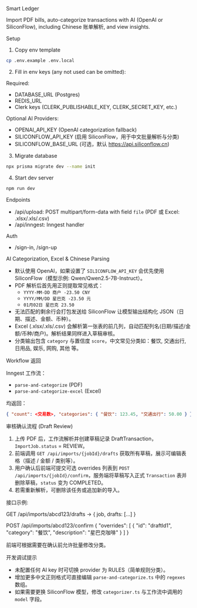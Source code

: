 Smart Ledger

Import PDF bills, auto-categorize transactions with AI (OpenAI or SiliconFlow), including Chinese 账单解析, and view insights.

Setup

1. Copy env template

```bash
cp .env.example .env.local
```

2. Fill in env keys (any not used can be omitted):

Required:

- DATABASE_URL (Postgres)
- REDIS_URL
- Clerk keys (CLERK_PUBLISHABLE_KEY, CLERK_SECRET_KEY, etc.)

Optional AI Providers:

- OPENAI_API_KEY (OpenAI categorization fallback)
- SILICONFLOW_API_KEY (启用 SiliconFlow，用于中文批量解析与分类)
- SILICONFLOW_BASE_URL (可选，默认 https://api.siliconflow.cn)

3. Migrate database

```bash
npx prisma migrate dev --name init
```

4. Start dev server

```bash
npm run dev
```

Endpoints

- /api/upload: POST multipart/form-data with field `file` (PDF 或 Excel: .xlsx/.xls/.csv)
- /api/inngest: Inngest handler

Auth

- /sign-in, /sign-up

AI Categorization, Excel & Chinese Parsing

- 默认使用 OpenAI，如果设置了 `SILICONFLOW_API_KEY` 会优先使用 SiliconFlow（模型示例: Qwen/Qwen2.5-7B-Instruct）。
- PDF 解析后首先用正则提取常见格式：
  - `YYYY-MM-DD 商户 -23.50 CNY`
  - `YYYY/MM/DD 星巴克 -23.50 元`
  - `01月02日 星巴克 23.50`
- 无法匹配的剩余行会打包发送给 SiliconFlow 让模型输出结构化 JSON（日期、描述、金额、币种）。
- Excel (.xlsx/.xls/.csv) 会解析第一张表的前几列，自动匹配列名(日期/描述/金额/币种/商户)。解析结果同样进入草稿审核。
- 分类输出包含 `category` 与置信度 `score`，中文常见分类如：餐饮, 交通出行, 日用品, 娱乐, 网购, 其他 等。

Workflow 返回

Inngest 工作流：

- `parse-and-categorize` (PDF)
- `parse-and-categorize-excel` (Excel)

均返回：

```json
{ "count": <交易数>, "categories": { "餐饮": 123.45, "交通出行": 50.00 } }
```

审核确认流程 (Draft Review)

1. 上传 PDF 后，工作流解析并创建草稿记录 DraftTransaction，`ImportJob.status` = REVIEW。
2. 前端调用 `GET /api/imports/{jobId}/drafts` 获取所有草稿，展示可编辑表格（描述 / 金额 / 类别等）。
3. 用户确认后前端可提交可选 overrides 列表到 `POST /api/imports/{jobId}/confirm`，服务端将草稿写入正式 `Transaction` 表并删除草稿，`status` 变为 COMPLETED。
4. 若需重新解析，可删除该任务或追加新的导入。

接口示例:

GET /api/imports/abcd123/drafts -> { job, drafts: [...] }

POST /api/imports/abcd123/confirm
{
"overrides": [
{ "id": "draftId1", "category": "餐饮", "description": "星巴克咖啡" }
]
}

前端可根据需要在确认前允许批量修改分类。

开发调试提示

- 未配置任何 AI key 时可切换 provider 为 RULES（简单规则分类）。
- 增加更多中文正则格式可直接编辑 `parse-and-categorize.ts` 中的 `regexes` 数组。
- 如果需要更换 SiliconFlow 模型，修改 `categorizer.ts` 与工作流中调用的 `model` 字段。
